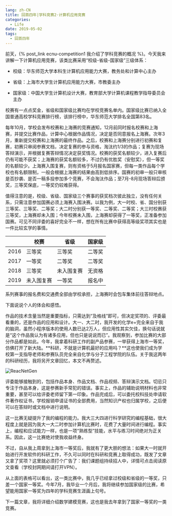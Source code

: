 ```yaml
---
lang: zh-CN
title: 回首四年|学科竞赛2·计算机应用竞赛
categories:
  - Life
date: 2019-05-02
tags:
  - 回首四年
---
```

前天，{% post_link ecnu-competition1 我介绍了学科竞赛的概况 %}。今天我来讲解一下计算机应用竞赛，该类比赛采用“校级-省级-国家级”三级体系：
<!--more-->

* 校级：华东师范大学本科生计算机应用能力大赛，教务处和计算中心主办

* 省级：上海市大学生计算机应用能力大赛，市教委主办

* 国家级：中国大学生计算机设计大赛，教育部大学计算机课程教学指导委员会主办

校赛有一点点奖金，省级和国家级比赛均在学校竞赛名单内。国家级比赛已纳入全国普通高校学科竞赛排行榜，该排行榜中，华东师范大学排名全国第83名。

每年10月，学校会发布校赛和上海赛的竞赛通知，12月前同时报名校赛和上海赛，并提交比赛作品，计算中心根据作品情况，决定是否同意报名上海赛。次年3月，重新提交校赛和上海赛的最终作品。之后，校赛和上海赛分别进行初赛和复赛，初赛只审阅参赛文档，决定复赛的参与资格，淘汰约1/3的作品；复赛为现场答辩演示，并根据复赛答辩情况决定获奖情况。校赛的获奖名额较少，进入复赛后仍有可能不获奖；上海赛的获奖名额较多，不过仍有优胜奖（安慰奖），但一等奖的名额较少。上海赛入围复赛，则有资格于5月报名国家赛，但每一类作品每个学校也有名额限制，一般会根据上海赛的结果由高到低排序。国赛的初审一般只审核是否抄袭、是否一稿多投参加多个竞赛，不会淘汰作品；至7月-8月现场答辩后颁奖，三等奖保底，一等奖仍较难获得。

值得注意的是，校级、省级、国家级三个赛事的获奖档次彼此独立，没有任何关系，只需注意参加国赛必须上海赛入围决赛。以我为例，大一时校、省、国分别获三等奖、三等奖、二等奖；大二时分别获一等奖、二等奖、二等奖；大三时校赛获三等奖，上海赛却未入围；今年校赛未入围，上海赛却获得了一等奖，正准备参加国赛。可见不同评委的喜好完全不一样，想在所有比赛中获得高等级奖项其实也是一件比较玄学的事情。

|    | 校赛 | 省级 | 国家级|
| -- | ---- | --- | ------|
|2016|三等奖|三等奖|二等奖|
|2017|一等奖|二等奖|二等奖|
|2018|三等奖|未入围复赛|无资格|
|2019|未入围复赛|一等奖|报名中|

系列赛事的报名费和交通费全部由学校承担，上海赛时会包车集体前往答辩地点。

下面说说个人的体会和感悟。

作品的技术含量当然是重要指标，只需达到“及格线”即可，但决定奖项的、评委最看重的，还是作品的应用和设计。大一、大二时，我开发的化学e+完全来自于我的脑洞，虽然小程序版本的使用人数已达2万人，但应用性其实欠佳，换句话说就是“这个作品我认为有诸多应用，但也只是说说而已”。我观察到，参加比赛的大部分作品都是如此。今年，我拿着科研工作的副产品参赛，一举获得上海市一等奖，仿佛打开了新大陆。**科研，不就是计算机最好的应用吗？**这也使我们成为学校第一支指导老师和参赛队员完全来自化学与分子工程学院的队伍。关于我这两年的科研经历，我将另开文章回忆，本文不再赘述。

![ReacNetGen](https://drive.google.com/uc?id=1N3QBucCi5pCkHQD-a_2qEq3eoQnOeIb_)

评委能够接触到的，包括作品本身、作品文档、作品视频、答辩演示文档。切忌只专注于作品本身，这是参赛新手常犯的错误。事实上，作品的辅助说明材料也非常重要，甚至可以给评委老师留下第一印象。作品完成后，可以委托校科技处申请软件著作权证书，学校报销申请证书的全部费用，当然知识产权也归属学校，之后便可以在答辩时或文档中进行说明。

这一比赛无疑提升了我的编程的能力。我大三大四进行科学研究的编程基础，很大程度上就是因为我大一大二时参加计算机比赛时，花费了大量时间进行编程。事实上，编程和应试能力一样，也是一项“熟练型”技能，水平与练习时间绝对为正关系。因此，这一比赛绝对使我收益终身。

不过，自从我上周拿到上海市一等奖后，我就有了更大胆的想法：如果大一时就开始进行开发软件的科研工作，不久可以同时在科研和竞赛上取得成功，既发了文章又拿了奖项？这里就必须打个广告了：我们课题组持续招人中，详情可点击阅读原文查看（学校封网期间请打开VPN）。

从上面的表格可以看出，这一类比赛中，我几乎已经拿过校级和省级的一等奖，只差一个国家一等奖。今年7月，我毕业一个月后，我将继续参加国家级的比赛，希望能用国家一等奖为四年的学科竞赛生涯画上句号。

下一篇文章，我将详细介绍数学建模竞赛，这也是我去年拿到了国家一等奖的一类竞赛。
